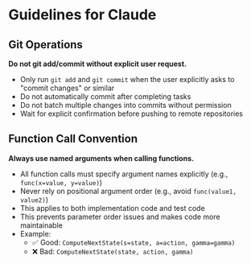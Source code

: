 # Guidelines for Claude

## Git Operations

**Do not git add/commit without explicit user request.**

- Only run `git add` and `git commit` when the user explicitly asks to "commit changes" or similar
- Do not automatically commit after completing tasks
- Do not batch multiple changes into commits without permission
- Wait for explicit confirmation before pushing to remote repositories

## Function Call Convention

**Always use named arguments when calling functions.**

- All function calls must specify argument names explicitly (e.g., `func(x=value, y=value)`)
- Never rely on positional argument order (e.g., avoid `func(value1, value2)`)
- This applies to both implementation code and test code
- This prevents parameter order issues and makes code more maintainable
- Example:
  - ✅ Good: `ComputeNextState(s=state, a=action, gamma=gamma)`
  - ❌ Bad: `ComputeNextState(state, action, gamma)`
